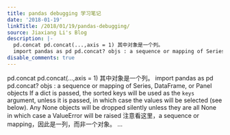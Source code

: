 ```yaml
---
title: pandas debugging 学习笔记
date: '2018-01-19'
linkTitle: /2018/01/19/pandas-debugging/
source: Jiaxiang Li's Blog
description: |-
  pd.concat pd.concat(...,axis = 1) 其中对象是一个列。
  import pandas as pd pd.concat? objs : a sequence or mapping of Series, DataFrame, or Panel objects If a dict is passed, the sorted keys will be used as the `keys` argument, unless it is passed, in which case the values will be selected (see below). Any None objects will be dropped silently unless they are all None in which case a ValueError will be raised 注意看这里，a sequence or mapping，因此是一列，而非一个对象。 ...
disable_comments: true
---
```

pd.concat pd.concat(...,axis = 1) 其中对象是一个列。
import pandas as pd pd.concat? objs : a sequence or mapping of Series, DataFrame, or Panel objects If a dict is passed, the sorted keys will be used as the `keys` argument, unless it is passed, in which case the values will be selected (see below). Any None objects will be dropped silently unless they are all None in which case a ValueError will be raised 注意看这里，a sequence or mapping，因此是一列，而非一个对象。 ...